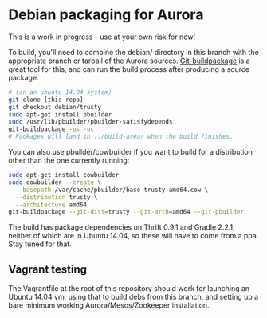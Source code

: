 # Debian packaging for Aurora

This is a work in progress - use at your own risk for now!

To build, you'll need to combine the debian/ directory in this branch with the appropriate branch or tarball of the Aurora sources. [Git-buildpackage](https://github.com/agx/git-buildpackage) is a great tool for this, and can run the build process after producing a source package.

```sh
# (on an ubuntu 14.04 system)
git clone [this repo]
git checkout debian/trusty
sudo apt-get install pbuilder
sudo /usr/lib/pbuilder/pbuilder-satisfydepends
git-buildpackage -us -uc
# Packages will land in ../build-area/ when the build finishes.
```

You can also use pbuilder/cowbuilder if you want to build for a distribution other than the one currently running:

```sh
sudo apt-get install cowbuilder
sudo cowbuilder --create \
  --basepath /var/cache/pbuilder/base-trusty-amd64.cow \
  --distribution trusty \
  --architecture amd64
git-buildpackage --git-dist=trusty --git-arch=amd64 --git-pbuilder
```

The build has package dependencies on Thrift 0.9.1 and Gradle 2.2.1, neither of which are in Ubuntu 14.04, so these will have to come from a ppa. Stay tuned for that.

## Vagrant testing

The Vagrantfile at the root of this repository should work for launching an Ubuntu 14.04 vm, using that to build debs from this branch, and setting up a bare minimum working Aurora/Mesos/Zookeeper installation.
